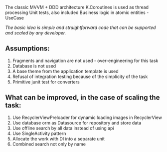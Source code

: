 The classic MVVM + DDD architecture
K.Coroutines is used as thread processing
Unit tests, also included
Business logic in atomic entities - UseCase

_The basic idea is simple and straightforward code that can be supported and scaled by any developer._

## Assumptions:
1) Fragments and navigation are not used - over-engineering for this task
2) Database is not used
3) A base theme from the application template is used
4) Refusal of integration testing because of the simplicity of the task
5) Primitive junit test for converters

## What can be improved, in the case of scaling the task:
1) Use RecyclerViewPreloader for dynamic loading images in RecyclerView
2) Use database orm as Datasource for repository and store data
3) Use offline search by all data instead of using api
4) Use SingleActivity pattern
5) Allocate the work with DI into a separate unit
6) Combined search not only by name